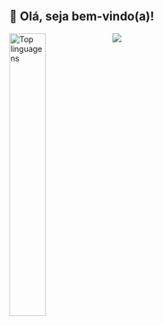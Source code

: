 ## 👋 Olá, seja bem-vindo(a)!

<img src="https://github-readme-stats.vercel.app/api?username=GMendes18&show_icons=true&include_all_commits=true&theme=tokyonight" />

<img alt="Top linguagens" align="left" width="36%" src="https://github-readme-stats.vercel.app/api/top-langs/?username=GMendes18&layout=compact&theme=tokyonight" />




